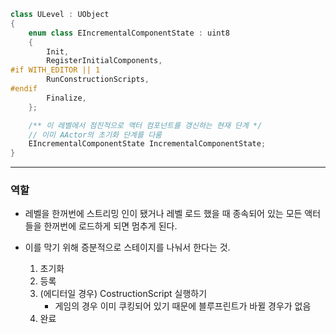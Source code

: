 ```cpp
class ULevel : UObject
{
	enum class EIncrementalComponentState : uint8
    {
        Init,
        RegisterInitialComponents,
#if WITH_EDITOR || 1
        RunConstructionScripts,
#endif
        Finalize,
    };

    /** 이 레벨에서 점진적으로 액터 컴포넌트를 갱신하는 현재 단계 */
    // 이미 AActor의 초기화 단계를 다룸
    EIncrementalComponentState IncrementalComponentState;
}
```
---
### 역할
- 레벨을 한꺼번에 스트리밍 인이 됐거나 레벨 로드 했을 때 종속되어 있는 모든 액터들을 한꺼번에 로드하게 되면 멈추게 된다.
	  
- 이를 막기 위해 증분적으로 스테이지를 나눠서 한다는 것.
	  
	 1. 초기화
	 2. 등록
	 3. (에디터일 경우) CostructionScript 실행하기
		 - 게임의 경우 이미 쿠킹되어 있기 때문에 블루프린트가 바뀔 경우가 없음
	 4. 완료


